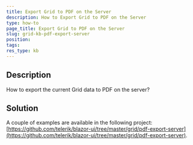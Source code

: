 ```yaml
---
title: Export Grid to PDF on the Server
description: How to Export Grid to PDF on the Server
type: how-to
page_title: Export Grid to PDF on the Server
slug: grid-kb-pdf-export-server
position: 
tags: 
res_type: kb
---
```



## Description

How to export the current Grid data to PDF on the server?

## Solution

A couple of examples are available in the following project: [https://github.com/telerik/blazor-ui/tree/master/grid/pdf-export-server](https://github.com/telerik/blazor-ui/tree/master/grid/pdf-export-server).